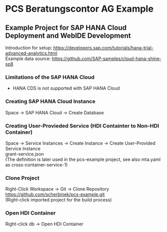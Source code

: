 # PCS Beratungscontor AG Example
## Example Project for SAP HANA Cloud Deployment and WebIDE Development
Introduction for setup: https://developers.sap.com/tutorials/hana-trial-advanced-analytics.html <br>
Example data source: https://github.com/SAP-samples/cloud-hana-shine-sp8 <br>

### Limitations of the SAP HANA Cloud
* HANA CDS is not supported with SAP HANA Cloud

### Creating SAP HANA Cloud Instance
Space → SAP HANA Cloud → Create Database <br>

### Creating User-Provieded Service (HDI Containter to Non-HDI Container)
Space → Service Instances → Create Instance → Create User-Provided Service Instance <br>
grant-service.json <br>
(The definition is later used in the pcs-example project, see also mta.yaml as cross-container-service-1) <br>

### Clone Project 
Right-Click Workspace → Git → Clone Repository <br>
https://github.com/scherbinek/pcs-example.git <br>
(Right-click imported project for the build process) <br>

### Open HDI Container
Right-click db → Open HDI Container
</p>